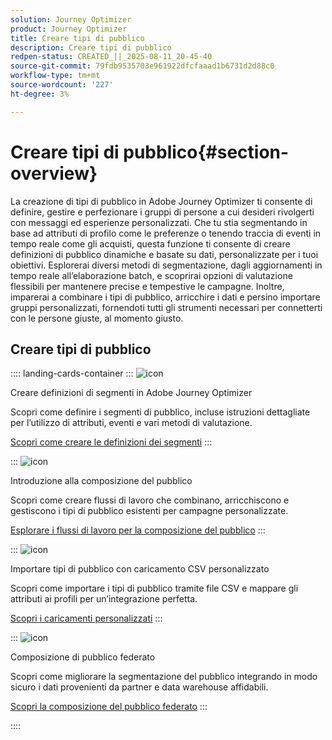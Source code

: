 ```yaml
---
solution: Journey Optimizer
product: Journey Optimizer
title: Creare tipi di pubblico
description: Creare tipi di pubblico
redpen-status: CREATED_||_2025-08-11_20-45-40
source-git-commit: 79fdb9535703e961922dfcfaaad1b6731d2d88c0
workflow-type: tm+mt
source-wordcount: '227'
ht-degree: 3%

---
```



# Creare tipi di pubblico{#section-overview}

La creazione di tipi di pubblico in Adobe Journey Optimizer ti consente di definire, gestire e perfezionare i gruppi di persone a cui desideri rivolgerti con messaggi ed esperienze personalizzati. Che tu stia segmentando in base ad attributi di profilo come le preferenze o tenendo traccia di eventi in tempo reale come gli acquisti, questa funzione ti consente di creare definizioni di pubblico dinamiche e basate su dati, personalizzate per i tuoi obiettivi. Esplorerai diversi metodi di segmentazione, dagli aggiornamenti in tempo reale all’elaborazione batch, e scoprirai opzioni di valutazione flessibili per mantenere precise e tempestive le campagne. Inoltre, imparerai a combinare i tipi di pubblico, arricchire i dati e persino importare gruppi personalizzati, fornendoti tutti gli strumenti necessari per connetterti con le persone giuste, al momento giusto.

## Creare tipi di pubblico

:::: landing-cards-container
:::
![icon](https://cdn.experienceleague.adobe.com/icons/list-check.svg?lang=it)

Creare definizioni di segmenti in Adobe Journey Optimizer

Scopri come definire i segmenti di pubblico, incluse istruzioni dettagliate per l’utilizzo di attributi, eventi e vari metodi di valutazione.

[Scopri come creare le definizioni dei segmenti](../using/audience/creating-a-segment-definition.md)
:::

:::
![icon](https://cdn.experienceleague.adobe.com/icons/puzzle-piece.svg?lang=it)

Introduzione alla composizione del pubblico

Scopri come creare flussi di lavoro che combinano, arricchiscono e gestiscono i tipi di pubblico esistenti per campagne personalizzate.

[Esplorare i flussi di lavoro per la composizione del pubblico](../using/audience/get-started-audience-orchestration.md)
:::

:::
![icon](https://cdn.experienceleague.adobe.com/icons/file-upload.svg?lang=it)

Importare tipi di pubblico con caricamento CSV personalizzato

Scopri come importare i tipi di pubblico tramite file CSV e mappare gli attributi ai profili per un’integrazione perfetta.

[Scopri i caricamenti personalizzati](../using/audience/custom-upload.md)
:::

:::
![icon](https://cdn.experienceleague.adobe.com/icons/shield-halved.svg?lang=it)

Composizione di pubblico federato

Scopri come migliorare la segmentazione del pubblico integrando in modo sicuro i dati provenienti da partner e data warehouse affidabili.

[Scopri la composizione del pubblico federato](../using/audience/federated-audience-composition.md)
:::

::::
